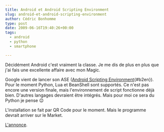 ```yaml
---
title: Android et Android Scripting Environment
slug: android-et-android-scripting-environment
author: Cédric Bonhomme
type: post
date: 2009-06-16T19:40:26+00:00
tags:
  - android
  - python
  - smartphone

---
```

Décidément Android c'est vraiment la classe.
Je me dis de plus en plus que j'ai fais une excellente affaire avec mon Magic.

Google vient de lancer son ASE ([Android Scripting Environment][1]{#b2en}).
Pour le moment Python, Lua et BeanShell sont supportés.
Ce n'est pas encore une version finale, mais l'environnement de script
fonctionne déjà bien. D'autres langages devraient être intégrés.
Mais pour moi ce sera du Python je pense 😉

L'installation se fait par QR Code pour le moment.
Mais le programme devrait arriver sur le Market.

[L'annonce][2].

 [1]: http://code.google.com/p/android-scripting "Android Scripting Environment"
 [2]: http://google-opensource.blogspot.com/2009/06/introducing-android-scripting.html
